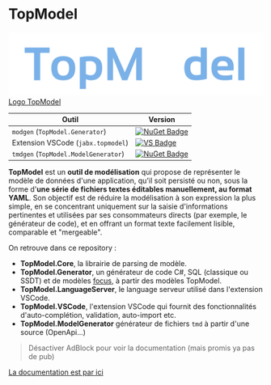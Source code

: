 # TopModel

![Logo TopModel](./docs/media/logo-Dark.svg#gh-dark-mode-only)[Logo TopModel](./docs/media/logo-light.svg#gh-light-mode-only)

| Outil                                | Version                                                                                                                                           |
| ------------------------------------ | ------------------------------------------------------------------------------------------------------------------------------------------------- |
| `modgen` (`TopModel.Generator`)      | [![NuGet Badge](https://badgen.net/nuget/v/TopModel.Generator)](https://www.nuget.org/packages/TopModel.Generator)                                |
| Extension VSCode (`jabx.topmodel`)   | [![VS Badge](https://vsmarketplacebadges.dev/version-short/jabx.topmodel.svg)](https://marketplace.visualstudio.com/items?itemName=JabX.topmodel) |
| `tmdgen` (`TopModel.ModelGenerator`) | [![NuGet Badge](https://badgen.net/nuget/v/TopModel.ModelGenerator)](https://www.nuget.org/packages/TopModel.ModelGenerator)                      |

**TopModel** est un **outil de modélisation** qui propose de représenter le modèle de données d'une application, qu'il soit persisté ou non, sous la forme d'**une série de fichiers textes éditables manuellement, au format YAML**. Son objectif est de réduire la modélisation à son expression la plus simple, en se concentrant uniquement sur la saisie d'informations pertinentes et utilisées par ses consommateurs directs (par exemple, le générateur de code), et en offrant un format texte facilement lisible, comparable et "mergeable".

On retrouve dans ce repository :

- **TopModel.Core**, la librairie de parsing de modèle.
- **TopModel.Generator**, un générateur de code C#, SQL (classique ou SSDT) et de modèles [focus](https://www.github.com/KleeGroup/focus4), à partir des modèles TopModel.
- **TopModel.LanguageServer**, le language serveur utilisé dans l'extension VSCode.
- **TopModel.VSCode**, l'extension VSCode qui fournit des fonctionnalités d'auto-complétion, validation, auto-import etc.
- **TopModel.ModelGenerator** générateur de fichiers `tmd` à partir d'une source (OpenApi...)

> Désactiver AdBlock pour voir la documentation (mais promis ya pas de pub)

[La documentation est par ici](https://klee-contrib.github.io/topmodel)
